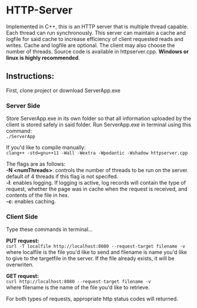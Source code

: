 # HTTP-Server
Implemented in C++, this is an HTTP server that is multiple thread capable. Each thread can run synchronously. This server can maintain a cache and logfile for said cache to increase efficiency of client requested reads and writes. Cache and logfile are optional. The client may also choose the number of threads. Source code is available in httpserver.cpp. **Windows or linux is highly recommended**.

## Instructions:
First, clone project or download ServerApp.exe

### Server Side
Store ServerApp.exe in its own folder so that all information uploaded by the client is stored safely in said folder. Run ServerApp.exe in terminal using this command:  
`./ServerApp`
  
If you'd like to compile manually:  
`clang++ -std=gnu++11 -Wall -Wextra -Wpedantic -Wshadow httpserver.cpp`
  
The flags are as follows:  
**-N \<numThreads\>**: controls the number of threads to be run on the server. default of 4 threads if this flag is not specifed.  
**-l**: enables logging. If logging is active, log records will contain the type of request, whether the page was in cache when the request is received, and contents of the file in hex.  
**-c**: enables caching.  
  
### Client Side
Type these commands in terminal...  
   
**PUT request:**  
`curl -T localfile http://localhost:8080 --request-target filename -v`  
where localfile is the file you'd like to send and filename is name you'd like to give to the targetfile in the server. If the file already exists, it will be overwriten.  
  
**GET request:**  
`curl http://localhost:8080 --request-target filename -v`  
where filename is the name of the file you'd like to retrieve.  
  
For both types of requests, appropriate http status codes will returned.
